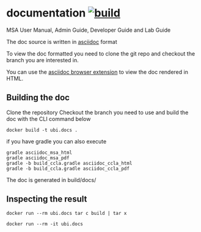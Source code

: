 documentation    [![build][build-icon]][build-page]
=============

[build-icon]: ../../workflows/CI/badge.svg
[build-page]: ../../actions


MSA User Manual, Admin Guide, Developer Guide and Lab Guide

The doc source is written in [asciidoc](http://asciidoc.org/) format

To view the doc formatted you need to clone the git repo and checkout the branch you are interested in.

You can use the [asciidoc browser extension](https://github.com/asciidoctor/asciidoctor-browser-extension) to view the doc rendered in HTML.


Building the doc
----------------

Clone the repository
Checkout the branch you need to use and build the doc with the CLI command below

	docker build -t ubi.docs .
	
if you have gradle you can also execute
	
	gradle asciidoc_msa_html
	gradle asciidoc_msa_pdf
	gradle -b build_ccla.gradle asciidoc_ccla_html
	gradle -b build_ccla.gradle asciidoc_ccla_pdf

The doc is generated in build/docs/


Inspecting the result
---------------------

	docker run --rm ubi.docs tar c build | tar x

	docker run --rm -it ubi.docs
